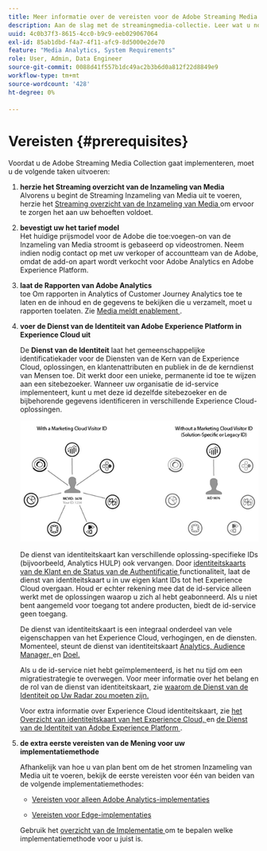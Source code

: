 ```yaml
---
title: Meer informatie over de vereisten voor de Adobe Streaming Media Collection
description: Aan de slag met de streamingmedia-collectie. Leer wat u nodig hebt voor de implementatie.
uuid: 4c0b37f3-8615-4cc0-b9c9-eeb029067064
exl-id: 85ab1dbd-f4a7-4f11-afc9-8d5000e2de70
feature: "Media Analytics, System Requirements"
role: User, Admin, Data Engineer
source-git-commit: 0088d41f557b1dc49ac2b3b6d0a812f22d8849e9
workflow-type: tm+mt
source-wordcount: '428'
ht-degree: 0%

---
```


# Vereisten {#prerequisites}

Voordat u de Adobe Streaming Media Collection gaat implementeren, moet u de volgende taken uitvoeren:

1. **herzie het Streaming overzicht van de Inzameling van Media**<br>
Alvorens u begint de Streaming Inzameling van Media uit te voeren, herzie het [ Streaming overzicht van de Inzameling van Media ](/help/media-overview.md) om ervoor te zorgen het aan uw behoeften voldoet.

1. **bevestigt uw het tarief model**<br>
Het huidige prijsmodel voor de Adobe die toe:voegen-on van de Inzameling van Media stroomt is gebaseerd op videostromen. Neem indien nodig contact op met uw verkoper of accountteam van de Adobe, omdat de add-on apart wordt verkocht voor Adobe Analytics en Adobe Experience Platform.

1. **laat de Rapporten van Adobe Analytics**<br> toe
Om rapporten in Analytics of Customer Journey Analytics toe te laten en de inhoud en de gegevens te bekijken die u verzamelt, moet u rapporten toelaten. Zie [ Media meldt enablement ](/help/reporting/media-reports-enable.md).

1. **voer de Dienst van de Identiteit van Adobe Experience Platform in Experience Cloud uit**

   De **Dienst van de Identiteit** laat het gemeenschappelijke identificatiekader voor de Diensten van de Kern van de Experience Cloud, oplossingen, en klantenattributen en publiek in de de kerndienst van Mensen toe. Dit werkt door een unieke, permanente id toe te wijzen aan een sitebezoeker. Wanneer uw organisatie de id-service implementeert, kunt u met deze id dezelfde sitebezoeker en de bijbehorende gegevens identificeren in verschillende Experience Cloud-oplossingen.

   ![ grafisch van de Dienst van identiteitskaart ](assets/mc_id_service_graphic.png)

   De dienst van identiteitskaart kan verschillende oplossing-specifieke IDs (bijvoorbeeld, Analytics HULP) ook vervangen. Door [ identiteitskaarts van de Klant en de Status van de Authentificatie ](https://experienceleague.adobe.com/docs/id-service/using/reference/authenticated-state.html?lang=nl-NL) functionaliteit, laat de dienst van identiteitskaart u in uw eigen klant IDs tot het Experience Cloud overgaan. Houd er echter rekening mee dat de id-service alleen werkt met de oplossingen waarop u zich al hebt geabonneerd. Als u niet bent aangemeld voor toegang tot andere producten, biedt de id-service geen toegang.

   De dienst van identiteitskaart is een integraal onderdeel van vele eigenschappen van het Experience Cloud, verhogingen, en de diensten. Momenteel, steunt de dienst van identiteitskaart [ Analytics, ](https://www.adobe.com/marketing-cloud/web-analytics.html) [ Audience Manager, ](https://www.adobe.com/marketing-cloud/data-management-platform.html) en [ Doel.](https://www.adobe.com/marketing-cloud/testing-targeting.html)

   Als u de id-service niet hebt geïmplementeerd, is het nu tijd om een migratiestrategie te overwegen. Voor meer informatie over het belang en de rol van de dienst van identiteitskaart, zie [ waarom de Dienst van de Identiteit op Uw Radar zou moeten zijn.](https://theblog.adobe.com/why-new-adobe-marketing-cloud-id-service-should-be-on-your-radar/)

   Voor extra informatie over Experience Cloud identiteitskaart, zie [ het Overzicht van identiteitskaart van het Experience Cloud, ](https://experienceleague.adobe.com/docs/id-service/using/intro/overview.html?lang=nl-NL) en [ de Dienst van de Identiteit van Adobe Experience Platform ](https://experienceleague.adobe.com/docs/id-service/using/home.html?lang=nl-NL).

1. **de extra eerste vereisten van de Mening voor uw implementatiemethode**

   Afhankelijk van hoe u van plan bent om de het stromen Inzameling van Media uit te voeren, bekijk de eerste vereisten voor één van beiden van de volgende implementatiemethodes:

   * [Vereisten voor alleen Adobe Analytics-implementaties](/help/implementation/media-sdk/setup/prerequisites-analytics.md)

   * [Vereisten voor Edge-implementaties](/help/implementation/edge/prerequisites-edge.md)

   Gebruik het [ overzicht van de Implementatie ](/help/implementation/overview.md) om te bepalen welke implementatiemethode voor u juist is.
